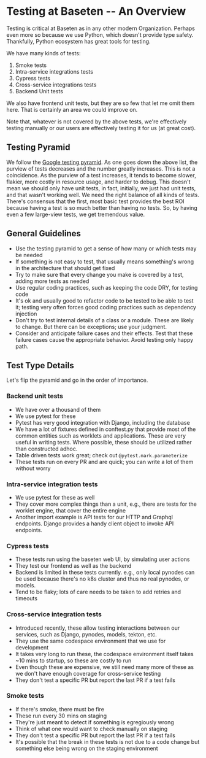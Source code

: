 # Testing at Baseten -- An Overview

Testing is critical at Baseten as in any other modern Organization. Perhaps even
more so because we use Python, which doesn't provide type safety. Thankfully,
Python ecosystem has great tools for testing.

We have many kinds of tests:

1. Smoke tests
1. Intra-service integrations tests
1. Cypress tests
1. Cross-service integrations tests
1. Backend Unit tests

We also have frontend unit tests, but they are so few that let me omit them
here. That is certainly an area we could improve on. 

Note that, whatever is not covered by the above tests, we're effectively testing
manually or our users are effectively testing it for us (at great cost).

## Testing Pyramid

We follow the [Google testing
pyramid](https://testing.googleblog.com/2015/04/just-say-no-to-more-end-to-end-tests.html).
As one goes down the above list, the purview of tests decreases and the number
greatly increases. This is not a coincidence. As the purview of a test
increases, it tends to become slower, flakier, more costly in resource usage,
and harder to debug. This doesn't mean we should only have unit tests, in fact,
initially, we just had unit tests, and that wasn't working well. We need the
right balance of all kinds of tests. There's consensus that the first, most
basic test provides the best ROI because having a test is so much better than
having no tests. So, by having even a few large-view tests, we get tremendous
value.

## General Guidelines

* Use the testing pyramid to get a sense of how many or which tests may be
  needed
* If something is not easy to test, that usually means something's wrong in the
  architecture that should get fixed
* Try to make sure that every change you make is covered by a test, adding more
  tests as needed
* Use regular coding practices, such as keeping the code DRY, for testing code
* It's ok and usually good to refactor code to be tested to be able to test it;
  testing very often forces good coding practices such as dependency injection
* Don't try to test internal details of a class or a module. These are likely to
  change. But there can be exceptions; use your judgment.
* Consider and anticipate failure cases and their effects.  Test that these failure
  cases cause the appropriate behavior. Avoid testing only happy path.

## Test Type Details

Let's flip the pyramid and go in the order of importance.

### Backend unit tests

* We have over a thousand of them
* We use pytest for these
* Pytest has very good integration with Django, including the database
* We have a lot of fixtures defined in conftest.py that provide most of the
  common entities such as worklets and applications. These are very useful in
  writing tests. Where possible, these should be utilized rather than
  constructed adhoc.
* Table driven tests work great; check out `@pytest.mark.parameterize`
* These tests run on every PR and are quick; you can write a lot of them without
  worry

### Intra-service integration tests

* We use pytest for these as well
* They cover more complex things than a unit, e.g., there are tests for the
  worklet engine, that cover the entire engine
* Another import example is API tests for our HTTP and Graphql endpoints. Django
  provides a handy client object to invoke API endpoints.

### Cypress tests

* These tests run using the baseten web UI, by simulating user actions
* They test our frontend as well as the backend
* Backend is limited in these tests currently. e.g., only local pynodes can be
  used because there's no k8s cluster and thus no real pynodes, or models.
* Tend to be flaky; lots of care needs to be taken to add retries and timeouts

### Cross-service integration tests

* Introduced recently, these allow testing interactions between our services,
  such as Django, pynodes, models, tekton, etc.
* They use the same codespace environment that we use for development
* It takes very long to run these, the codespace environment itself takes ~10
  mins to startup, so these are costly to run
* Even though these are expensive, we still need many more of these as we don't
  have enough coverage for cross-service testing
* They don't test a specific PR but report the last PR if a test fails

### Smoke tests

* If there's smoke, there must be fire
* These run every 30 mins on staging
* They're just meant to detect if something is egregiously wrong
* Think of what one would want to check manually on staging
* They don't test a specific PR but report the last PR if a test fails
* It's possible that the break in these tests is not due to a code change but
  something else being wrong on the staging environment
